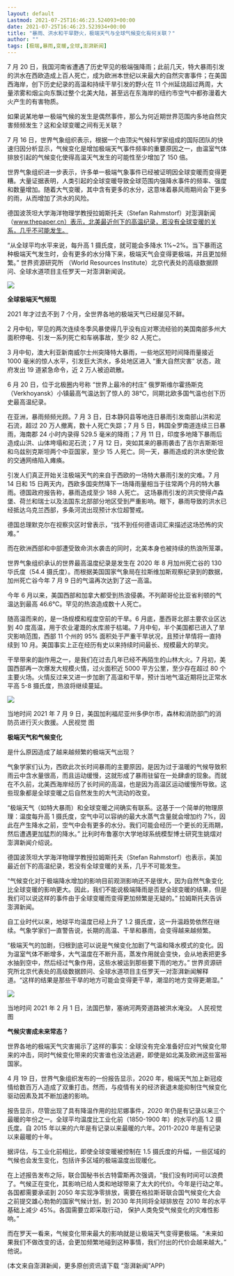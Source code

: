 ```yaml
---
layout: default
Lastmod: 2021-07-25T16:46:23.524093+00:00
date: 2021-07-25T16:46:23.523934+00:00
title: "暴雨、洪水和干旱野火，极端天气与全球气候变化有何关联？"
author: ""
tags: [极端,暴雨,变暖,全球,澎湃新闻]
---
```


7 月 20 日，我国河南省遭遇了历史罕见的极端强降雨；此前几天，特大暴雨引发的洪水在西欧造成上百人死亡，成为欧洲本世纪以来最大的自然灾害事件；在美国西海岸，创下历史纪录的高温和持续干旱引发的野火在 11 个州延烧超过两周，大量浓雾和烟尘向东飘过整个北美大陆，甚至远在东海岸的纽约市空气中都弥漫着大火产生的有害物质。

如果说某地单一极端气候的发生是偶然事件，那么为何近期世界范围内多地自然灾害频频发生？这和全球变暖之间有无关联？

7 月 16 日，世界气象组织表示，根据一个由顶尖气候科学家组成的国际团队的快速归因分析显示，气候变化是增加极端天气事件频率的重要原因之一，由温室气体排放引起的气候变化使得高温天气发生的可能性至少增加了 150 倍。

世界气象组织进一步表示，许多单一极端气象事件已经被证明因全球变暖而变得更糟。大量证据表明，人类引起的全球变暖导致全球范围内强降水事件的频率、强度和数量增加。随着大气变暖，其中含有更多的水分，这意味着暴风雨期间会下更多的雨，从而增加了洪水的风险。

德国波茨坦大学海洋物理学教授拉姆斯托夫（Stefan Rahmstorf）对澎湃新闻（www.thepaper.cn）表示，北美最近创下的高温纪录，若没有全球变暖的关系，几乎不可能发生。

“从全球平均水平来说，每升高 1 摄氏度，就可能会多降水 1%~2%。当下暴雨这种极端天气发生时，会有更多的水分降下来，极端天气会变得更极端，并且更加频繁。” 世界资源研究所 （World Resources Institute）北京代表处的高级数据顾问、全球水道项目主任罗天一对澎湃新闻说。

![](https://images.weserv.nl/?url=https%3A//imagecloud.thepaper.cn/thepaper/image/143/979/930.jpg)

**全球极端天气频现**

2021 年才过去不到 7 个月，全世界各地的极端天气已经屡见不鲜。

2 月中旬，罕见的两次连续冬季风暴使得几乎没有应对寒流经验的美国南部多州大面积停电、引发一系列死亡和车祸事故，至少 82 人死亡。

3 月中旬，澳大利亚新南威尔士州突降特大暴雨，一些地区短时间降雨量接近 1000 毫米的惊人水平，引发巨大洪水，多处地区进入 “重大自然灾害” 状态，政府发出 19 道紧急命令，近 2 万人被迫疏散。

6 月 20 日，位于北极圈内号称 “世界上最冷的村庄” 俄罗斯维尔霍扬斯克（Verkhoyansk）小镇最高气温达到了惊人的 38℃，同期北欧多国气温也创下历史最高温纪录。

在亚洲，暴雨频频光顾。7 月 3 日，日本静冈县等地连日暴雨引发南部山洪和泥石流，超过 20 万人撤离，数十人死亡失踪；7 月 5 日，韩国全罗南道连续三日暴雨，海南郡 24 小时内录得 529.5 毫米的降雨；7 月 11 日，印度多地降下暴雨后造成山洪、山体垮塌和泥石流；7 月 12 日，突如其来的暴雨袭击了吉尔吉斯斯坦和乌兹别克斯坦两个中亚国家，至少 15 人死亡。同一天，暴雨造成的洪水使伦敦的交通网络陷入瘫痪。

引发人们真正开始关注极端天气的来自于西欧的一场特大暴雨引发的灾难。7 月 14 日和 15 日两天内，西欧多国突然降下一场降雨量相当于往常两个月的特大暴雨。德国政府报告称，暴雨造成至少 188 人死亡。 这场暴雨引发的洪灾使得卢森堡、荷兰和瑞士以及法国东北部部分地区受到严重影响。眼下，暴雨导致的洪水已经抵达乌克兰西部，多条河流出现预计水位超警戒。

德国总理默克尔在视察灾区时曾表示，“找不到任何德语词汇来描述这场恐怖的灾难。”

而在欧洲西部和中部遭受致命洪水袭击的同时，北美本身也被持续的热浪所笼罩。

世界气象组织承认的世界最高温度纪录是发生在 2020 年 8 月加州死亡谷的 130 华氏度（54.4 摄氏度）。而根据美国国家气象局在拉斯维加斯观察纪录到的数据，加州死亡谷今年 7 月 9 日的气温再次达到了这一高温。

今年 6 月以来，美国西部和加拿大都受到热浪侵袭。不列颠哥伦比亚省利顿的气温达到最高 46.6℃。罕见的热浪造成数十人死亡。

随高温而来的，是一场规模和程度空前的干旱。6 月底，墨西哥北部主要农业区达到 40 度高温，用于农业灌溉的水库濒于枯竭。7 月中旬，半个美国都已进入了旱灾影响范围，西部 11 个州的 95% 面积处于严重干旱状况，且预计旱情将一直持续到 10 月。美国事实上正在经历有史以来持续时间最长、规模最大的旱灾。

干旱带来的副作用之一，是我们在过去几年已经不再陌生的山林大火。7 月初，美国西部再一次爆发大规模火情，过火面积近 5000 平方公里，至少存在超过 80 个主要火场。火情反过来又进一步加剧了高温和干旱，预计当地气温近期将比正常水平高 5-8 摄氏度，热浪将继续蔓延。

![](https://images.weserv.nl/?url=https%3A//imagecloud.thepaper.cn/thepaper/image/143/979/946.jpg)

当地时间 2021 年 7 月 9 日，美国加利福尼亚州多伊尔市，森林和消防部门的消防员进行灭火救援。人民视觉 图

**极端天气和气候变化**

是什么原因造成了越来越频繁的极端天气出现？

气象学家们认为，西欧此次长时间暴雨的主要原因，是因为过于温暖的气候导致积雨云中含水量很高，而且运动缓慢，这就形成了暴雨驻留在一处肆虐的现象。而就在不久前，北美西海岸经历了长时间的高温，也是因为高温区运动缓慢所导致。这些现象都是全球变暖之后自然发生的大气流动的改变。

“极端天气（如特大暴雨）和全球变暖之间确实有联系。这基于一个简单的物理原理：温度每升高 1 摄氏度，空气中可以容纳的最大水蒸气含量就会增加约 7%，因此在产生降水之前，空气中会有更多的水分。我们可能会经历一个更长的无雨期，然后遭遇更加猛烈的降水。” 比利时布鲁塞尔大学地球系统模型博士研究生姚熠对澎湃新闻介绍说。

德国波茨坦大学海洋物理学教授拉姆斯托夫（Stefan Rahmstorf）也表示，美加最近创下的高温纪录，若没有全球变暖的关系，几乎不可能发生。

“气候变化对于极端降水增加的影响目前观测影响还不是很大，因为自然气象变化比全球变暖的影响更大。因此，我们不能说极端降雨是否是全球变暖的结果，但是我们可以说这样的事件由于全球变暖而变得更加频繁是无疑的。” 拉姆斯托夫告诉澎湃新闻。

自工业时代以来，地球平均温度已经上升了 1.2 摄氏度，这一升温趋势依然在继续。气象学家们一直警告说，长期的高温、干旱和暴雨，会变得越来越频繁。

“极端天气的加剧，归根到底可以说是气候变化加剧了气温和降水模式的变化。因为温室气体不断增多，大气温度在不断升高，蒸发作用就会变快，会从地表把更多水抽到空中，然后经过气象作用，这些水被运到那些要下雨的地方。” 世界资源研究所北京代表处的高级数据顾问、全球水道项目主任罗天一对澎湃新闻解释道。“这样的结果是那些干旱的地方可能会变得更干旱，潮湿的地方变得更潮湿。”

![](https://images.weserv.nl/?url=https%3A//imagecloud.thepaper.cn/thepaper/image/143/979/987.jpg)

当地时间 2021 年 2 月 1 日，法国巴黎，塞纳河两旁道路被洪水淹没。 人民视觉 图

**气候灾害成未来常态？**

世界各地的极端天气灾害揭示了这样的事实：全球没有完全准备好应对气候变化带来的冲击，同时气候变化带来的灾害谁也没法逃避，即使是如北美及欧洲这些富裕国家。

4 月 19 日，世界气象组织发布的一份报告显示，2020 年，极端天气加上新冠疫情给数百万人造成了双重打击。然而，与疫情有关的经济衰退未能抑制住气候变化驱动因素及其不断加速的影响。

报告显示，尽管出现了具有降温作用的拉尼娜事件，2020 年仍是有记录以来三个最暖的年份之一。全球平均温度比工业化前（1850-1900 年）的水平约高 1.2 摄氏度。自 2015 年以来的六年是有记录以来最暖的六年。2011-2020 年是有记录以来最暖的十年。

据评估，与工业化前相比，即使全球变暖被控制在 1.5 摄氏度的升幅，一些区域的气候也会发生变化，包括许多区域的极端温度出现暖化。

在上述报告发布之际，联合国秘书长古特雷斯再次强调，“我们没有时间可以浪费了。气候正在变化，其影响已给人类和地球带来了太大的代价。今年是行动之年。各国都需要承诺到 2050 年实现净零排放，需要在格拉斯哥联合国气候变化大会之前提交雄心勃勃的国家气候计划，到 2030 年共同将全球排放在 2010 年的水平基础上减少 45%。各国需要立即采取行动， 保护人类免受气候变化的灾难性影响。”

而在罗天一看来，气候变化带来最大的影响就是让极端天气变得更极端。“未来如果我们不做改变的话，会更加频繁地碰到这种事情，我们付出的代价会越来越大。” 他说。

(本文来自澎湃新闻，更多原创资讯请下载 “澎湃新闻”APP)

